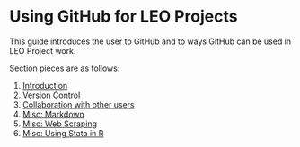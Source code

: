 # Using GitHub for LEO Projects 

This guide introduces the user to GitHub and to ways GitHub can be used in LEO Project work.

Section pieces are as follows: 
1. [Introduction](https://github.com/BeccaBrough/UsingGitHubLEO/blob/master/Content/Introduction.md)
2. [Version Control](https://github.com/BeccaBrough/UsingGitHubLEO/blob/master/Content/VersionControl.md)
3. [Collaboration with other users](https://github.com/BeccaBrough/UsingGitHubLEO/blob/master/Content/Collaboration.md)
4. [Misc: Markdown](https://github.com/BeccaBrough/UsingGitHubLEO/blob/master/Content/Markdown.md)
5. [Misc: Web Scraping](https://github.com/BeccaBrough/UsingGitHubLEO/tree/master/Content/WebScraping)
6. [Misc: Using Stata in R](https://github.com/BeccaBrough/UsingGitHubLEO/tree/master/Content/UsingStataAndR)
